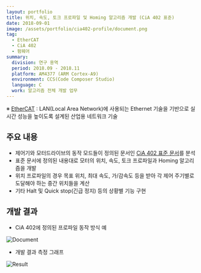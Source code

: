 ```yaml
---
layout: portfolio
title: 위치, 속도, 토크 프로파일 및 Homing 알고리즘 개발 (CiA 402 표준)
date: 2018-09-01
image: /assets/portfolio/cia402-profile/document.png
tag:
  - EtherCAT
  - CiA 402
  - 펌웨어
summary:
  division: 연구 용역
  period: 2018.09 - 2018.11
  platform: AM4377 (ARM Cortex-A9)
  environment: CCS(Code Composer Studio)
  language: C
  work: 알고리즘 전체 개발 업무
---
```


※ [EtherCAT](https://www.ethercat.org/default.htm) : LAN(Local Area Network)에 사용되는 Ethernet 기술을 기반으로 실시간 성능을 높이도록 설계된 산업용 네트워크 기술

## 주요 내용

* 제어기와 모터드라이브의 동작 모드들이 정의된 문서인 [CiA 402 표준 문서](https://www.quicksilvercontrols.com/SP/AN/QCI-AN060_CiA402-CANopenDrivesAndMotionControlProfile.pdf)를 분석
* 표준 문서에 정의된 내용대로 모터의 위치, 속도, 토크 프로파일과 Homing 알고리즘을 개발
* 위치 프로파일의 경우 목표 위치, 최대 속도, 가/감속도 등을 받아 각 제어 주기별로 도달해야 하는 중간 위치들을 계산
* 기타 Halt 및 Quick stop(긴급 정지) 등의 상황별 기능 구현

## 개발 결과

* CiA 402에 정의된 프로파일 동작 방식 예

![Document]({{site.baseurl}}/assets/portfolio/cia402-profile/document.png)

* 개발 결과 측정 그래프

![Result]({{site.baseurl}}/assets/portfolio/cia402-profile/result.png)

